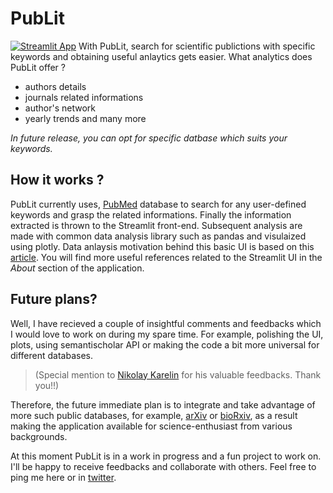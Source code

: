 # PubLit
[![Streamlit App](https://static.streamlit.io/badges/streamlit_badge_black_white.svg)](https://share.streamlit.io/avratanubiswas/publit/main/publit.py)
With PubLit, search for scientific publictions with specific keywords and obtaining useful anlaytics gets easier. What analytics does PubLit offer ?
- authors details
- journals related informations
- author's network  
- yearly trends and many more

*In future release, you can opt for specific datbase which suits your keywords.*

## How it works ?
PubLit currently uses, [PubMed](https://pubmed.ncbi.nlm.nih.gov/) database to search for any user-defined keywords and grasp the related informations. Finally the information extracted is thrown to the Streamlit front-end. Subsequent analysis are made with common data analysis library such as pandas and visulaized using plotly. Data anlaysis motivation behind this basic UI is based on this [article](https://towardsdatascience.com/network-analysis-to-quickly-get-insight-into-an-academic-field-with-python-cd891717d547). You will find more useful references related to the Streamlit UI in the *About* section of the application.

## Future plans?
Well, I have recieved a couple of insightful comments and feedbacks which I would love to work on during my spare time. For example, polishing the UI, plots, using semantischolar API or making the code a bit more universal for different databases.
>(Special mention to [Nikolay Karelin](https://twitter.com/nick_karelin) for his valuable feedbacks. Thank you!!)

Therefore, the future immediate plan is to integrate and take advantage of more such public databases, for example, [arXiv](https://arxiv.org/help/api/index) or [bioRxiv](https://api.biorxiv.org/), as a result making the application available for science-enthusiast from various backgrounds.

At this moment PubLit is in a work in progress and a fun project to work on. I'll be happy to receive feedbacks and collaborate with others. Feel free to ping me here or in [twitter](https://twitter.com/Avra_b).


